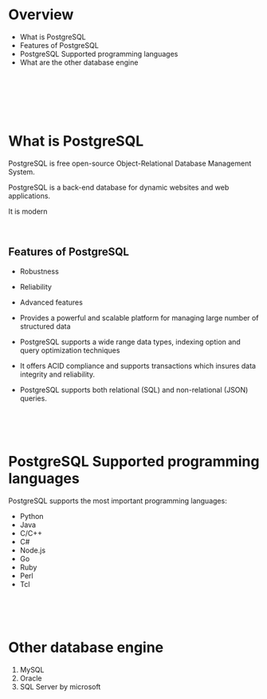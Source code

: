 # Overview

- What is PostgreSQL
- Features of PostgreSQL
- PostgreSQL Supported programming languages
- What are the other database engine

&nbsp;

&nbsp;

&nbsp;

# What is PostgreSQL

PostgreSQL is free open-source Object-Relational Database Management System.

PostgreSQL is a back-end database for dynamic websites and web applications.

It is modern

&nbsp;

## Features of PostgreSQL

- Robustness

- Reliability

- Advanced features

- Provides a powerful and scalable platform for managing large number of structured data

- PostgreSQL supports a wide range data types, indexing option and query optimization techniques

- It offers ACID compliance and supports transactions which insures data integrity and reliability.

- PostgreSQL supports both relational (SQL) and non-relational (JSON) queries.

&nbsp;

&nbsp;

# PostgreSQL Supported programming languages

PostgreSQL supports the most important programming languages:

- Python
- Java
- C/C++
- C#
- Node.js
- Go
- Ruby
- Perl
- Tcl

&nbsp;

&nbsp;

# Other database engine

1. MySQL
2. Oracle
3. SQL Server by microsoft

&nbsp;

&nbsp;
